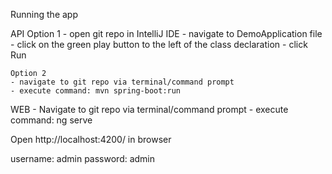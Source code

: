 Running the app

API
	Option 1
	- open git repo in IntelliJ IDE
	- navigate to DemoApplication file
	- click on the green play button to the left of the class declaration
	- click Run
 
	Option 2
	- navigate to git repo via terminal/command prompt
	- execute command: mvn spring-boot:run

WEB
	- Navigate to git repo via terminal/command prompt
	- execute command: ng serve



Open http://localhost:4200/ in browser

username: admin
password: admin
